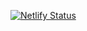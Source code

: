 [![Netlify Status](https://api.netlify.com/api/v1/badges/2a4d952f-02de-412f-937b-0e8da3562ad7/deploy-status)](https://app.netlify.com/sites/pranav-ap/deploys)
